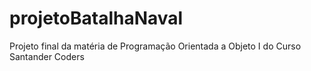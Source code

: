 # projetoBatalhaNaval
Projeto final da matéria de Programação Orientada a Objeto I do Curso Santander Coders
